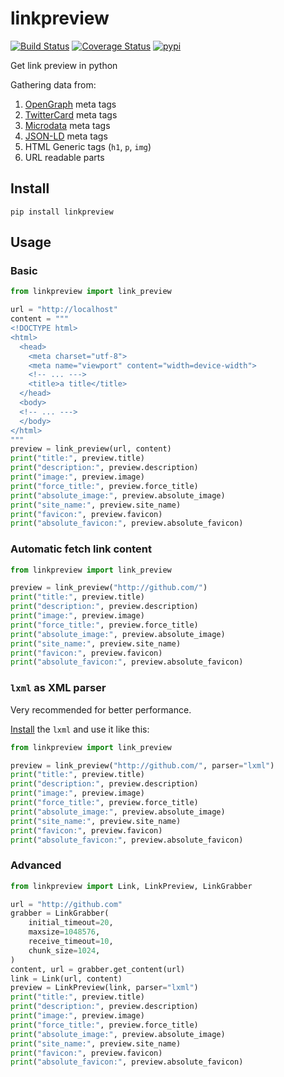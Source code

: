 # linkpreview

[![Build Status](https://github.com/meyt/linkpreview/actions/workflows/main.yaml/badge.svg)](https://github.com/meyt/linkpreview/actions)
[![Coverage Status](https://coveralls.io/repos/github/meyt/linkpreview/badge.svg?branch=master)](https://coveralls.io/github/meyt/linkpreview?branch=master)
[![pypi](https://img.shields.io/pypi/pyversions/linkpreview.svg)](https://pypi.python.org/pypi/linkpreview)

Get link preview in python

Gathering data from:

1. [OpenGraph](https://ogp.me/) meta tags
2. [TwitterCard](https://developer.twitter.com/en/docs/tweets/optimize-with-cards/overview/abouts-cards) meta tags
3. [Microdata](https://en.wikipedia.org/wiki/Microdata_(HTML)) meta tags
4. [JSON-LD](https://en.wikipedia.org/wiki/JSON-LD) meta tags
5. HTML Generic tags (`h1`, `p`, `img`)
6. URL readable parts

## Install

```
pip install linkpreview
```

## Usage

### Basic

```python
from linkpreview import link_preview

url = "http://localhost"
content = """
<!DOCTYPE html>
<html>
  <head>
    <meta charset="utf-8">
    <meta name="viewport" content="width=device-width">
    <!-- ... --->
    <title>a title</title>
  </head>
  <body>
  <!-- ... --->
  </body>
</html>
"""
preview = link_preview(url, content)
print("title:", preview.title)
print("description:", preview.description)
print("image:", preview.image)
print("force_title:", preview.force_title)
print("absolute_image:", preview.absolute_image)
print("site_name:", preview.site_name)
print("favicon:", preview.favicon)
print("absolute_favicon:", preview.absolute_favicon)
```

### Automatic fetch link content

```python
from linkpreview import link_preview

preview = link_preview("http://github.com/")
print("title:", preview.title)
print("description:", preview.description)
print("image:", preview.image)
print("force_title:", preview.force_title)
print("absolute_image:", preview.absolute_image)
print("site_name:", preview.site_name)
print("favicon:", preview.favicon)
print("absolute_favicon:", preview.absolute_favicon)
```

### `lxml` as XML parser

Very recommended for better performance.

[Install](https://lxml.de/installation.html) the `lxml` and use it like this:

```python
from linkpreview import link_preview

preview = link_preview("http://github.com/", parser="lxml")
print("title:", preview.title)
print("description:", preview.description)
print("image:", preview.image)
print("force_title:", preview.force_title)
print("absolute_image:", preview.absolute_image)
print("site_name:", preview.site_name)
print("favicon:", preview.favicon)
print("absolute_favicon:", preview.absolute_favicon)
```

### Advanced

```python
from linkpreview import Link, LinkPreview, LinkGrabber

url = "http://github.com"
grabber = LinkGrabber(
    initial_timeout=20,
    maxsize=1048576,
    receive_timeout=10,
    chunk_size=1024,
)
content, url = grabber.get_content(url)
link = Link(url, content)
preview = LinkPreview(link, parser="lxml")
print("title:", preview.title)
print("description:", preview.description)
print("image:", preview.image)
print("force_title:", preview.force_title)
print("absolute_image:", preview.absolute_image)
print("site_name:", preview.site_name)
print("favicon:", preview.favicon)
print("absolute_favicon:", preview.absolute_favicon)
```
